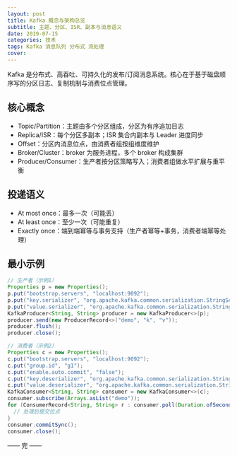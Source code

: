 ```yaml
---
layout: post
title: Kafka 概念与架构总览
subtitle: 主题、分区、ISR、副本与消息语义
date: 2019-07-15
categories: 技术
tags: Kafka 消息队列 分布式 流处理
cover: 
---
```


Kafka 是分布式、高吞吐、可持久化的发布/订阅消息系统。核心在于基于磁盘顺序写的分区日志、复制机制与消费位点管理。

## 核心概念
- Topic/Partition：主题由多个分区组成，分区为有序追加日志
- Replica/ISR：每个分区多副本；ISR 集合内副本与 Leader 进度同步
- Offset：分区内消息位点，由消费者组按组维度维护
- Broker/Cluster：broker 为服务进程，多个 broker 构成集群
- Producer/Consumer：生产者按分区策略写入；消费者组做水平扩展与重平衡

## 投递语义
- At most once：最多一次（可能丢）
- At least once：至少一次（可能重复）
- Exactly once：端到端幂等与事务支持（生产者幂等+事务，消费者端幂等处理）

## 最小示例
```java
// 生产者（示例1）
Properties p = new Properties();
p.put("bootstrap.servers", "localhost:9092");
p.put("key.serializer", "org.apache.kafka.common.serialization.StringSerializer");
p.put("value.serializer", "org.apache.kafka.common.serialization.StringSerializer");
KafkaProducer<String, String> producer = new KafkaProducer<>(p);
producer.send(new ProducerRecord<>("demo", "k", "v"));
producer.flush();
producer.close();
```

```java
// 消费者（示例2）
Properties c = new Properties();
c.put("bootstrap.servers", "localhost:9092");
c.put("group.id", "g1");
c.put("enable.auto.commit", "false");
c.put("key.deserializer", "org.apache.kafka.common.serialization.StringDeserializer");
c.put("value.deserializer", "org.apache.kafka.common.serialization.StringDeserializer");
KafkaConsumer<String, String> consumer = new KafkaConsumer<>(c);
consumer.subscribe(Arrays.asList("demo"));
for (ConsumerRecord<String, String> r : consumer.poll(Duration.ofSeconds(1))) {
  // 处理后提交位点
}
consumer.commitSync();
consumer.close();
```

—— 完 ——


